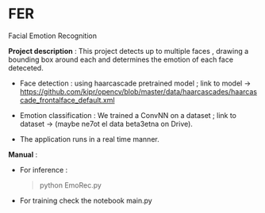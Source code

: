 # FER
Facial Emotion Recognition

**Project description** :
  This project detects up to multiple faces , drawing a bounding box around each and determines the emotion of each face deteceted.
  
  * Face detection : using haarcascade pretrained model ; link to model -> https://github.com/kipr/opencv/blob/master/data/haarcascades/haarcascade_frontalface_default.xml
  
  * Emotion classification : We trained a ConvNN on a dataset ; link to dataset -> (maybe ne7ot el data beta3etna on Drive).
  
  * The application runs in a real time manner.

**Manual** :
  - For inference :
    > python EmoRec.py
  - For training check the notebook main.py
  
